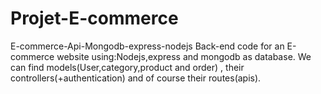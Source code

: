 # Projet-E-commerce
E-commerce-Api-Mongodb-express-nodejs
Back-end code for an E-commerce website using:Nodejs,express and mongodb as database. 
We can find models(User,category,product and order) , their controllers(+authentication) and of course their routes(apis).
